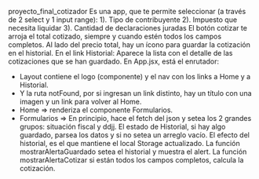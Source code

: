 proyecto_final_cotizador
Es una app, que te permite seleccionar (a través de 2 select y 1 input range):
  1). Tipo de contribuyente
  2). Impuesto que necesita liquidar
  3). Cantidad de declaraciones juradas
El botón cotizar te arroja el total cotizado, siempre y cuando estén todos los
campos completos.
Al lado del precio total, hay un ícono para guardar la cotización en el historial.
En el link Historial: Aparece la lista con el detalle de las cotizaciones
que se han guardado.
En App.jsx, está el enrutador:
  - Layout contiene el logo (componente) y el nav con los links a Home y a Historial.
  - Y la ruta notFound, por si ingresan un link distinto, hay un título con una imagen y un link para volver al Home.
  - Home => renderiza el componente Formularios.
  - Formularios => En principio, hace el fetch del json y setea los 2 grandes grupos: situación fiscal y ddjj. El estado de Historial, si hay algo guardado, parsea los datos y si no setea un arreglo vacío. El efecto del historial, es el
que mantiene el local Storage actualizado.
La función mostrarAlertaGuardado setea el historial y muestra el alert.
La función mostrarAlertaCotizar si están todos los campos completos, calcula la
cotización.
